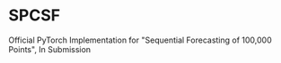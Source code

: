 # SPCSF
Official PyTorch Implementation for "Sequential Forecasting of 100,000 Points", In Submission

